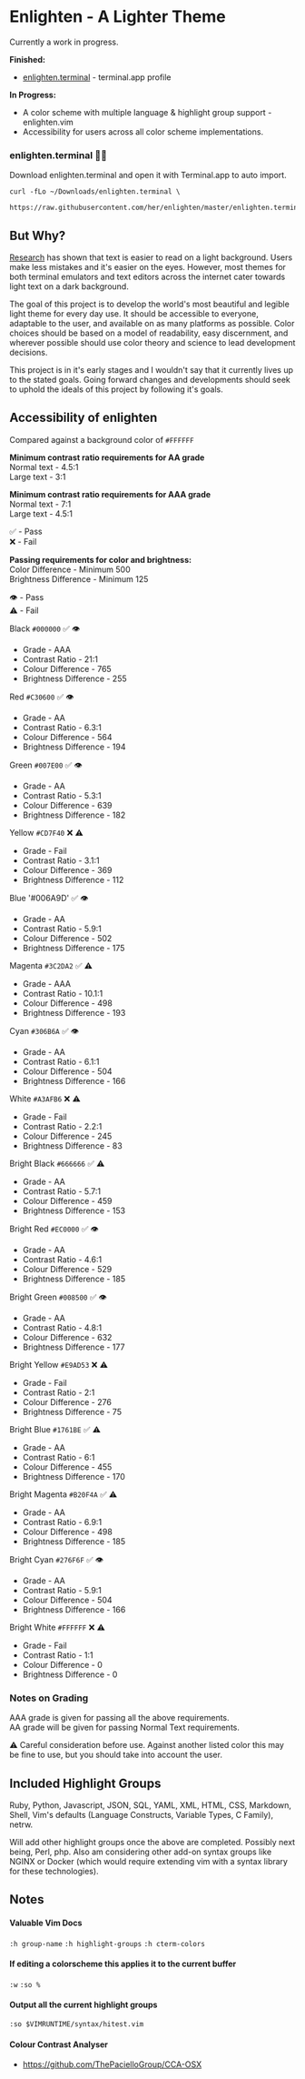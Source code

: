 # Enlighten - A Lighter Theme

Currently a work in progress. 

**Finished:** 
  * [enlighten.terminal](https://github.com/her/enlighten#enlightenterminal-) - terminal.app profile 

**In Progress:**
  * A color scheme with multiple language & highlight group support - enlighten.vim
  * Accessibility for users across all color scheme implementations.

### enlighten.terminal 👩‍🎨
Download enlighten.terminal and open it with Terminal.app to auto import.

```shell
curl -fLo ~/Downloads/enlighten.terminal \
  https://raw.githubusercontent.com/her/enlighten/master/enlighten.terminal
```

## But Why?

[Research](https://graphicdesign.stackexchange.com/a/15152) has shown that text is easier to read on a light background. Users make less mistakes and it's easier on the eyes. However, most themes for both terminal emulators and text editors across the internet cater towards light text on a dark background. 

The goal of this project is to develop the world's most beautiful and legible
light theme for every day use. It should be accessible to everyone, adaptable to
the user, and available on as many platforms as possible. Color choices should
be based on a model of readability, easy discernment, and wherever possible
should use color theory and science to lead development decisions. 

This project is in it's early stages and I wouldn't say that it currently lives
up to the stated goals. Going forward changes and developments should
seek to uphold the ideals of this project by following it's goals. 


## Accessibility of enlighten

Compared against a background color of `#FFFFFF`

**Minimum contrast ratio requirements for AA grade**\
Normal text - 4.5:1\
Large text - 3:1

**Minimum contrast ratio requirements for AAA grade**\
Normal text - 7:1\
Large text - 4.5:1

✅ - Pass\
❌ - Fail

**Passing requirements for color and brightness:**\
Color Difference - Minimum 500\
Brightness Difference - Minimum 125

👁 - Pass\
⚠️ - Fail

Black `#000000` ✅ 👁
* Grade - AAA
* Contrast Ratio - 21:1
* Colour Difference - 765
* Brightness Difference - 255

Red `#C30600` ✅ 👁
* Grade - AA
* Contrast Ratio - 6.3:1
* Colour Difference - 564
* Brightness Difference - 194

Green `#007E00` ✅ 👁
* Grade - AA
* Contrast Ratio - 5.3:1
* Colour Difference - 639
* Brightness Difference - 182

Yellow `#CD7F40` ❌ ⚠️
* Grade - Fail
* Contrast Ratio - 3.1:1
* Colour Difference - 369
* Brightness Difference - 112

Blue '#006A9D' ✅ 👁
* Grade - AA
* Contrast Ratio - 5.9:1
* Colour Difference - 502
* Brightness Difference - 175

Magenta `#3C2DA2` ✅ ⚠️
* Grade - AAA
* Contrast Ratio - 10.1:1
* Colour Difference - 498
* Brightness Difference - 193

Cyan `#306B6A` ✅ 👁
* Grade - AA
* Contrast Ratio - 6.1:1
* Colour Difference - 504
* Brightness Difference - 166

White `#A3AFB6` ❌ ⚠️
* Grade - Fail
* Contrast Ratio - 2.2:1
* Colour Difference - 245
* Brightness Difference - 83

Bright Black `#666666` ✅ ⚠️
* Grade - AA
* Contrast Ratio - 5.7:1
* Colour Difference - 459
* Brightness Difference - 153

Bright Red `#EC0000` ✅ 👁
* Grade - AA
* Contrast Ratio - 4.6:1
* Colour Difference - 529
* Brightness Difference - 185

Bright Green `#008500` ✅ 👁
* Grade - AA
* Contrast Ratio - 4.8:1
* Colour Difference - 632
* Brightness Difference - 177

Bright Yellow `#E9AD53` ❌ ⚠️
* Grade - Fail
* Contrast Ratio - 2:1
* Colour Difference - 276
* Brightness Difference - 75

Bright Blue `#1761BE` ✅ ⚠️
* Grade - AA
* Contrast Ratio - 6:1
* Colour Difference - 455
* Brightness Difference - 170

Bright Magenta `#B20F4A` ✅ ⚠️
* Grade - AA
* Contrast Ratio - 6.9:1
* Colour Difference - 498
* Brightness Difference - 185

Bright Cyan `#276F6F` ✅ 👁
* Grade - AA
* Contrast Ratio - 5.9:1
* Colour Difference - 504
* Brightness Difference - 166

Bright White `#FFFFFF` ❌ ⚠️
* Grade - Fail
* Contrast Ratio - 1:1
* Colour Difference - 0
* Brightness Difference - 0

### Notes on Grading
AAA grade is given for passing all the above requirements.\
AA grade will be given for passing Normal Text requirements.

⚠️  Careful consideration before use. Against another listed color this may be
fine to use, but you should take into account the user.

## Included Highlight Groups

Ruby, Python, Javascript, JSON, SQL, YAML, XML, HTML, CSS, Markdown, Shell, Vim's defaults (Language Constructs, Variable Types, C Family), netrw. 

Will add other highlight groups once the above are completed. Possibly next being,
Perl, php. Also am considering other add-on syntax groups like NGINX or Docker (which would require extending vim with a syntax library for these technologies).  

## Notes

#### Valuable Vim Docs
 `:h group-name`
 `:h highlight-groups`
 `:h cterm-colors`

#### If editing a colorscheme this applies it to the current buffer
 `:w`
 `:so %` 

#### Output all the current highlight groups 
 `:so $VIMRUNTIME/syntax/hitest.vim`

#### Colour Contrast Analyser
* https://github.com/ThePacielloGroup/CCA-OSX
